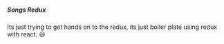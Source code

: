 ##### Songs Redux

Its just trying to get hands on to the redux, its just boiler plate using redux with react. :smiley:
